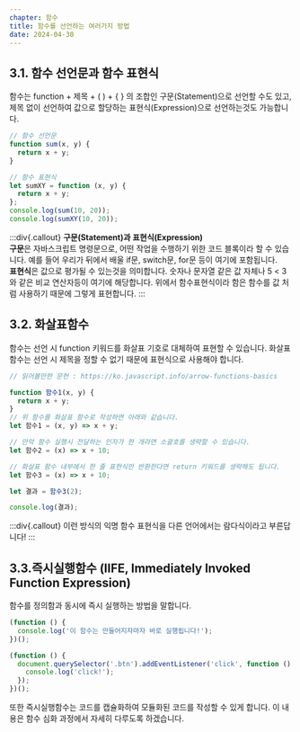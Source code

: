```yaml
---
chapter: 함수
title: 함수를 선언하는 여러가지 방법
date: 2024-04-30
---
```


## 3.1. 함수 선언문과 함수 표현식

함수는 function + 제목 + ( ) + { } 의 조합인 구문(Statement)으로 선언할 수도 있고, 제목 없이 선언하여 값으로 할당하는 표현식(Expression)으로 선언하는것도 가능합니다.

```jsx
// 함수 선언문
function sum(x, y) {
  return x + y;
}

// 함수 표현식
let sumXY = function (x, y) {
  return x + y;
};
console.log(sum(10, 20));
console.log(sumXY(10, 20));
```

:::div{.callout}
**구문(Statement)과 표현식(Expression)**  
 **구문**은 자바스크립트 명령문으로, 어떤 작업을 수행하기 위한 코드 블록이라 할 수 있습니다. 예를 들어 우리가 뒤에서 배울 if문, switch문, for문 등이 여기에 포함됩니다.  
 **표현식**은 값으로 평가될 수 있는것을 의미합니다. 숫자나 문자열 같은 값 자체나 5 < 3 와 같은 비교 연산자등이 여기에 해당합니다. 위에서 함수표현식이라 함은 함수를 값 처럼 사용하기 때문에 그렇게 표현합니다.
:::

## 3.2. 화살표함수

함수는 선언 시 function 키워드를 화살표 기호로 대체하여 표현할 수 있습니다. 화살표 함수는 선언 시 제목을 정할 수 없기 때문에 표현식으로 사용해야 합니다.

```jsx
// 읽어볼만한 문헌 : https://ko.javascript.info/arrow-functions-basics

function 함수1(x, y) {
  return x + y;
}
// 위 함수를 화살표 함수로 작성하면 아래와 같습니다.
let 함수1 = (x, y) => x + y;

// 만악 함수 실행시 전달하는 인자가 한 개라면 소괄호를 생략할 수 있습니다.
let 함수2 = (x) => x + 10;

// 화살표 함수 내부에서 한 줄 표현식만 반환한다면 return 키워드를 생략해도 됩니다.
let 함수3 = (x) => x + 10;

let 결과 = 함수3(2);

console.log(결과);
```

:::div{.callout}
이런 방식의 익명 함수 표현식을 다른 언어에서는 람다식이라고 부른답니다!
:::

## 3.3.즉시실행함수 (IIFE, Immediately Invoked Function Expression)

함수를 정의함과 동시에 즉시 실행하는 방법을 말합니다.

```jsx
(function () {
  console.log('이 함수는 만들어지자마자 바로 실행됩니다!');
})();

(function () {
  document.querySelector('.btn').addEventListener('click', function () {
    console.log('click!');
  });
})();
```

또한 즉시실행함수는 코드를 캡슐화하여 모듈화된 코드를 작성할 수 있게 합니다. 이 내용은 함수 심화 과정에서 자세히 다루도록 하겠습니다.
